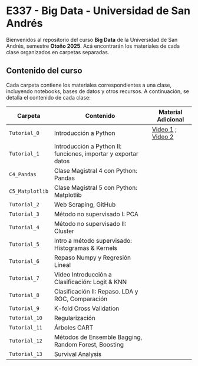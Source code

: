 # E337 - Big Data - Universidad de San Andrés

Bienvenidos al repositorio del curso **Big Data** de la Universidad de San Andrés, semestre **Otoño 2025**. Acá encontrarán los materiales de cada clase organizados en carpetas separadas.

## Contenido del curso

Cada carpeta contiene los materiales correspondientes a una clase, incluyendo notebooks, bases de datos y otros recursos. A continuación, se detalla el contenido de cada clase:

| Carpeta | Contenido | Material Adicional |
|---------|----------|-------|
| `Tutorial_0` | Introducción a Python | [Video 1](https://www.youtube.com/watch?v=sOtji0xmh7s) ; [Video 2](https://www.youtube.com/watch?v=38IaSumrHMw) |
| `Tutorial_1` | Introducción a Python II: funciones, importar y exportar datos  | |
| `C4_Pandas`  | Clase Magistral 4 con Python: Pandas | |
| `C5_Matplotlib`  | Clase Magistral 5 con Python: Matplotlib | |
| `Tutorial_2` | Web Scraping, GitHub | |
| `Tutorial_3` | Método no supervisado I: PCA | |
| `Tutorial_4` | Método no supervisado II: Cluster | |
| `Tutorial_5` | Intro a método supervisado: Histogramas & Kernels | |
| `Tutorial_6` | Repaso Numpy y Regresión Lineal | |
| `Tutorial_7` | Video Introducción a Clasificación: Logit & KNN | |
| `Tutorial_8` | Clasificación II: Repaso. LDA y ROC, Comparación | |
| `Tutorial_9` | K-fold Cross Validation | |
| `Tutorial_10` | Regularización | |
| `Tutorial_11` | Árboles CART | |
| `Tutorial_12` | Métodos de Ensemble Bagging, Random Forest, Boosting | |
| `Tutorial_13` | Survival Analysis | |
